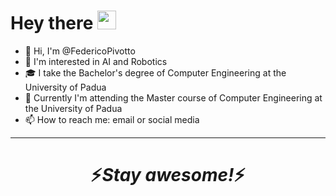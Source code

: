<h1>
  Hey there
  <img src="https://media.giphy.com/media/hvRJCLFzcasrR4ia7z/giphy.gif" width="30px"/>
</h1>

- 👋 Hi, I'm @FedericoPivotto
- 👀 I'm interested in AI and Robotics
- 🎓 I take the Bachelor's degree of Computer Engineering at the University of Padua
- 🌱 Currently I'm attending the Master course of Computer Engineering at the University of Padua
- 📫 How to reach me: email or social media

---

<h1 align='center'>⚡️<i>Stay awesome!</i>⚡️</h1>
